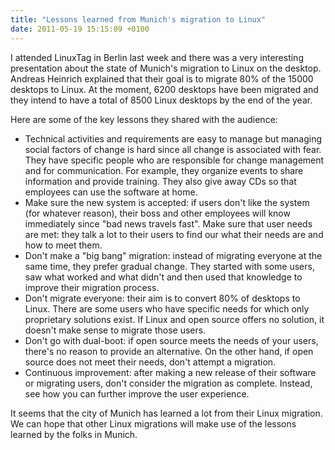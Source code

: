 ```yaml
---
title: "Lessons learned from Munich's migration to Linux"
date: 2011-05-19 15:15:09 +0100
---
```


I attended LinuxTag in Berlin last week and there was a very interesting
presentation about the state of Munich's migration to Linux on the
desktop.  Andreas Heinrich explained that their goal is to migrate 80%
of the 15000 desktops to Linux.  At the moment, 6200 desktops have been
migrated and they intend to have a total of 8500 Linux desktops by the
end of the year.

Here are some of the key lessons they shared with the audience:

<ul>

<li>Technical activities and requirements are easy to manage but managing
social factors of change is hard since all change is associated with fear.
They have specific people who are responsible for change management and for
communication.  For example, they organize events to share information and
provide training.  They also give away CDs so that employees can use the
software at home.</li>

<li>Make sure the new system is accepted: if users don't like the system
(for whatever reason), their boss and other employees will know immediately
since "bad news travels fast".  Make sure that user needs are met: they
talk a lot to their users to find our what their needs are and how to meet
them.</li>

<li>Don't make a "big bang" migration: instead of migrating everyone at the
same time, they prefer gradual change.  They started with some users, saw
what worked and what didn't and then used that knowledge to improve their
migration process.</li>

<li>Don't migrate everyone: their aim is to convert 80% of desktops to
Linux.  There are some users who have specific needs for which only
proprietary solutions exist.  If Linux and open source offers no solution,
it doesn't make sense to migrate those users.</li>

<li>Don't go with dual-boot: if open source meets the needs of your users,
there's no reason to provide an alternative.  On the other hand, if open
source does not meet their needs, don't attempt a migration.</li>

<li>Continuous improvement: after making a new release of their software
or migrating users, don't consider the migration as complete.  Instead,
see how you can further improve the user experience.</li>

</ul>

It seems that the city of Munich has learned a lot from their Linux
migration.  We can hope that other Linux migrations will make use of
the lessons learned by the folks in Munich.

